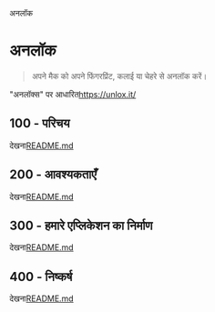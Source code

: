अनलॉक

# अनलॉक

> अपने मैक को अपने फिंगरप्रिंट, कलाई या चेहरे से अनलॉक करें।

"अनलॉक्स" पर आधारित<https://unlox.it/>

## 100 - परिचय

देखना[README.md](./100/README.md)

## 200 - आवश्यकताएँ

देखना[README.md](./200/README.md)

## 300 - हमारे एप्लिकेशन का निर्माण

देखना[README.md](./300/README.md)

## 400 - निष्कर्ष

देखना[README.md](./400/README.md)
